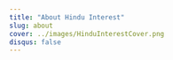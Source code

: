 ```yaml
---
title: "About Hindu Interest"
slug: about
cover: ../images/HinduInterestCover.png
disqus: false
---
```



